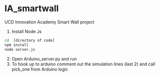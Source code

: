 # IA_smartwall
UCD Innovation Academy Smart Wall project

1. Install Node Js

```bash
cd  [directory of code]
npm install
node server.js
```

2. Open Arduino_server.py and run 
3. To hook up to arduino comment out the simulation lines (last 2) and call pick_one from Arduino logic